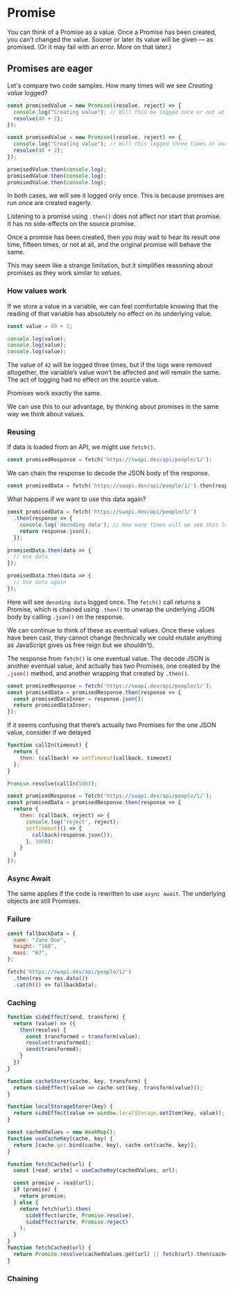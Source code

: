 # Promise

You can think of a Promise as a value. Once a Promise has been created, you can’t changed the value. Sooner or later its value will be given — as promised. (Or it may fail with an error. More on that later.)

## Promises are eager

Let's compare two code samples. How many times will we see _Creating value_ logged?

```js
const promisedValue = new Promise((resolve, reject) => {
  console.log("Creating value"); // Will this be logged once or not at all?
  resolve(40 + 2);
});
```

```js
const promisedValue = new Promise((resolve, reject) => {
  console.log("Creating value"); // Will this logged three times or once?
  resolve(40 + 2);
});

promisedValue.then(console.log);
promisedValue.then(console.log);
promisedValue.then(console.log);
```

In both cases, we will see it logged only once. This is because promises are run once are created eagerly.

Listening to a promise using `.then()` does not affect nor start that promise. It has no side-effects on the source promise.

Once a promise has been created, then you may wait to hear its result one time, fifteen times, or not at all, and the original promise will behave the same.

This may seem like a strange limitation, but it simplifies reasoning about promises as they work similar to _values_.

### How values work

If we store a value in a variable, we can feel comfortable knowing that the reading of that variable has absolutely no effect on its underlying value.

```js
const value = 40 + 2;

console.log(value);
console.log(value);
console.log(value);
```

The value of `42` will be logged three times, but if the logs were removed altogether, the variable’s value won’t be affected and will remain the same. The act of logging had no effect on the source value.

Promises work exactly the same.

We can use this to our advantage, by thinking about promises in the same way we think about values.

### Reusing

If data is loaded from an API, we might use `fetch()`.

```javascript
const promisedResponse = fetch('https://swapi.dev/api/people/1/');
```

We can chain the response to decode the JSON body of the response.

```javascript
const promisedData = fetch('https://swapi.dev/api/people/1/').then(response => response.json());
```

What happens if we want to use this data again?

```javascript
const promisedData = fetch('https://swapi.dev/api/people/1/')
  .then(response => {
    console.log('decoding data'); // How many times will we see this logged?
    return response.json();
  });

promisedData.then(data => {
  // Use data
});

promisedData.then(data => {
  // Use data again
});
```

Here will see `decoding data` logged once. The `fetch()` call returns a Promise, which is chained using `.then()` to unwrap the underlying JSON body by calling `.json()` on the response.

We can continue to think of these as eventual values. Once these values have been cast, they cannot change (technically we could mutate anything as JavaScript gives us free reign but we shouldn’t).

The response from `fetch()` is one eventual value. The decode JSON is another eventual value, and actually has two Promises, one created by the `.json()` method, and another wrapping that created by `.then()`.

```javascript
const promisedResponse = fetch('https://swapi.dev/api/people/1/');
const promisedData = promisedResponse.then(response => {
  const promisedDataInner = response.json();
  return promisedDataInner;
});
```

If it seems confusing that there’s actually two Promises for the one JSON value, consider if we delayed

```javascript
function callIn(timeout) {
  return {
    then: (callback) => setTimeout(callback, timeout)
  };
}

Promise.resolve(callIn(500));

const promisedResponse = fetch('https://swapi.dev/api/people/1/');
const promisedData = promisedResponse.then(response => {
  return {
    then: (callback, reject) => {
      console.log('reject', reject);
      setTimeout(() => {
        callback(response.json());
      }, 1000);
    }
  }
});
```

### Async Await

The same applies if the code is rewritten to use `async await`. The underlying objects are still Promises.

### Failure

```javascript
const fallbackData = {
  name: "Jane Doe",
  height: "168",
  mass: "67",
};

fetch('https://swapi.dev/api/people/1/')
  .then(res => res.data())
  .catch(() => fallbackData);
```

### Caching

```javascript
function sideEffect(send, transform) {
  return (value) => ({
    then(resolve) {
      const transformed = transform(value);
      resolve(transformed);
      send(transformed);
    }
  })
}

function cacheStorer(cache, key, transform) {
  return sideEffect(value => cache.set(key, transform(value)));
}

function localStorageStorer(key) {
  return sideEffect(value => window.localStorage.setItem(key, value));
}

const cachedValues = new WeakMap();
function useCacheKey(cache, key) {
  return [cache.get.bind(cache, key), cache.set(cache, key)];
}

function fetchCached(url) {
  const [read, write] = useCacheKey(cachedValues, url);

  const promise = read(url);
  if (promise) {
    return promise;
  } else {
    return fetch(url).then(
      sideEffect(write, Promise.resolve),
      sideEffect(write, Promise.reject)
    );
  }
}
function fetchCached(url) {
  return Promise.resolve(cachedValues.get(url) || fetch(url).then(cacheStorer(cachedValues, url)));
}
```

### Chaining
